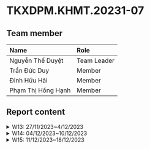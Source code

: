 # TKXDPM.KHMT.20231-07

## Team member

| Name               | Role        |
| :----------------- | :---------- |
| Nguyễn Thế Duyệt   | Team Leader |
| Trần Đức Duy       | Member      |
| Đinh Hữu Hải       | Member      |
| Phạm Thị Hồng Hạnh | Member      |

## Report content

<details>
    <summary>W13: 27/11/2023~4/12/2023</summary>
    <br>
    <details>
        <summary>Nguyễn Thế Duyệt</summary>
        <br>
        - Assigned tasks:<br>
          + Detect coupling in controller package and utils package<br>
        - Implementation details:<br>
          - Pull request(s): <br>
            + https://github.com/NguyenDuyetIT2002/TKXDPM.KHMT.20231-07/pull/3<br>
          - Specific implementation details:<br>
    </details>
    <details>
        <summary>Trần Đức Duy</summary>
        <br>
        - Assigned tasks:<br>
          + Detect coupling of subsystem classes<br>
        - Implementation details:<br>
          - Pull request(s): https://github.com/NguyenDuyetIT2002/TKXDPM.KHMT.20231-07/pull/1<br>
          - Specific implementation details:<br>
    </details>
    <details>
        <summary>Đinh Hữu Hải</summary>
        <br>
        - Assigned tasks:<br>
          + Detect coupling in views package<br>
        - Implementation details:<br>
          - Pull request(s): https://github.com/NguyenDuyetIT2002/TKXDPM.KHMT.20231-07/pull/5<br>
          - Specific implementation details:<br>
    </details>
    <details>
        <summary>Phạm Thị Hồng Hạnh</summary>
        <br>
        - Assigned tasks:<br>
          + Detect coupling in entity package<br>
        - Implementation details:<br>
          - Pull request(s): https://github.com/NguyenDuyetIT2002/TKXDPM.KHMT.20231-07/pull/6 + https://github.com/NguyenDuyetIT2002/TKXDPM.KHMT.20231-07/pull/9<br>
          - Specific implementation details:<br>
    </details>
</details>

<details>
    <summary>W14: 04/12/2023~10/12/2023</summary>
    <br>
    <details>
        <summary>Nguyễn Thế Duyệt</summary>
        <br>
        - Assigned tasks:<br>
          + Detect cohesion in ViewCartController and related class, like Cart, CardMedia and Media<br>
        - Implementation details:<br>
          - Pull request(s): <br>
            + https://github.com/NguyenDuyetIT2002/TKXDPM.KHMT.20231-07/pull/12<br>
          - Specific implementation details:<br>
    </details>
    <details>
        <summary>Trần Đức Duy</summary>
        <br>
        - Assigned tasks:<br>
          - Detect cohesion <br>
        - Implementation details:<br>
          - Pull request(s): https://github.com/NguyenDuyetIT2002/TKXDPM.KHMT.20231-07/pull/10<br>
          - Specific implementation details:<br>
          - Image:<br>
            https://github.com/NguyenDuyetIT2002/TKXDPM.KHMT.20231-07/blob/duy/assets/PaymentControllerCohesion.png<br>
            https://github.com/NguyenDuyetIT2002/TKXDPM.KHMT.20231-07/blob/duy/assets/PlaceOrderControllerCohesion.png
    </details>
    <details>
        <summary>Đinh Hữu Hải</summary>
        <br>
        - Assigned tasks:<br>
          + Detect cohension in subsystem package<br>
        - Implementation details:<br>
          - Pull request(s): https://github.com/NguyenDuyetIT2002/TKXDPM.KHMT.20231-07/pull/11<br>
          - Specific implementation details:<br>
    </details>
    <details>
        <summary>Phạm Thị Hồng Hạnh</summary>
        <br>
        - Assigned tasks:<br>
          + Detect cohesion in PlaceOrderController<br>
        - Implementation details:<br>
          - Pull request(s): <br>
            + https://github.com/NguyenDuyetIT2002/TKXDPM.KHMT.20231-07/pull/13<br>
          - Specific implementation details:
        <br>
    </details>
</details>

<details>
    <summary>W15: 11/12/2023~18/12/2023</summary>
    <br>
    <details>
        <summary>Nguyễn Thế Duyệt</summary>
        <br>
        - Assigned tasks:<br>
          + Detect SOLID violation in ViewCartController and related class, like Cart, CardMedia and Media<br>
        - Implementation details:<br>
          - Pull request(s): <br>
            + https://github.com/NguyenDuyetIT2002/TKXDPM.KHMT.20231-07/pull/16<br>
          - Specific implementation details:<br>
    </details>
    <details>
        <summary>Trần Đức Duy</summary>
        <br>
        - Assigned tasks:<br>
          - Detect SOLID violation in PlaceOrderController <br>
        - Implementation details:<br>
          - Pull request(s): https://github.com/NguyenDuyetIT2002/TKXDPM.KHMT.20231-07/pull/14<br>
          - Specific implementation details:<br>
          - Image:<br>
            https://github.com/NguyenDuyetIT2002/TKXDPM.KHMT.20231-07/blob/duy/assets/SOLID%20violation.png
    </details>
     <details>
        <summary>Đinh Hữu Hải</summary>
        <br>
        - Assigned tasks:<br>
          + Detect SOLID in subsystem package<br>
        - Implementation details:<br>
          - Pull request(s): https://github.com/NguyenDuyetIT2002/TKXDPM.KHMT.20231-07/pull/15<br>
          - Specific implementation details:<br>
    </details>
    <details>
        <summary>Phạm Thị Hồng Hạnh</summary>
        <br>
        - Assigned tasks:<br>
          + Detect cohesion in PlaceOrderController<br>
        - Implementation details:<br>
          - Pull request(s): <br>
            + https://github.com/NguyenDuyetIT2002/TKXDPM.KHMT.20231-07/pull/13<br>
          - Specific implementation details:
        <br>
    </details>
</details>
